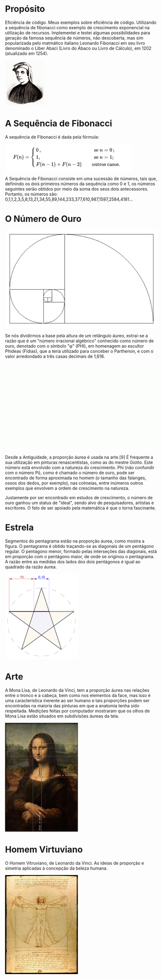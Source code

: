 # Propósito
Eficiência de código. Meus exemplos sobre eficiência de código. Utilizando a sequência de fibonacci como exemplo de crescimento exponencial na utilização de recursos. Implementei e testei algumas possibilidades para geração da famosa sequência de números, não descoberta, mas sim popularizada pelo matmático italiano Leonardo Fibonacci em seu livro denominado o Liber Abaci (Livro do Ábaco ou Livro de Cálculo), em 1202 (atualizado em 1254).

<img src="imagens/pic-fibonacci.jpg">

# A Sequência de Fibonacci

A sequência de Fibonacci é dada pela fórmula:


<img src="imagens/formula.png">

 

A Sequência de Fibonacci consiste em uma sucessão de números, tais que, definindo os dois primeiros números da sequência como 0 e 1, os números seguintes serão obtidos por meio da soma dos seus dois antecessores. Portanto, os números são: 0,1,1,2,3,5,8,13,21,34,55,89,144,233,377,610,987,1597,2584,4181...


# O Número de Ouro

<img src="imagens/numero_magico.gif">


Se nós dividirmos a base pela altura de um retângulo áureo, extrai-se a razão que é um "número irracional algébrico" conhecido como número de ouro, denotado com o símbolo "φ" (PHI), em homenagem ao escultor Phideas (Fídias), que a teria utilizado para conceber o Parthenon, e com o valor arredondado a três casas decimais de 1,618. 

<img src="imagens/numero-de-ouro.gif">

Desde a Antiguidade, a proporção áurea é usada na arte.[9] É frequente a sua utilização em pinturas renascentistas, como as do mestre Giotto. Este número está envolvido com a natureza do crescimento. Phi (não confundir com o número Pi), como é chamado o número de ouro, pode ser encontrado de forma aproximada no homem (o tamanho das falanges, ossos dos dedos, por exemplo), nas colmeias, entre inúmeros outros exemplos que envolvem a ordem de crescimento na natureza.

Justamente por ser encontrado em estudos de crescimento, o número de ouro ganhou um status de "ideal", sendo alvo de pesquisadores, artistas e escritores. O fato de ser apoiado pela matemática é que o torna fascinante.

# Estrela

Segmentos do pentagrama estão na proporção áurea, como mostra a figura. O pentagrama é obtido traçando-se as diagonais de um pentágono regular. O pentágono menor, formado pelas interseções das diagonais, está em proporção com o pentágono maior, de onde se originou o pentagrama. A razão entre as medidas dos lados dos dois pentágonos é igual ao quadrado da razão áurea.

<img src="imagens/estrela.png">

# Arte
A Mona Lisa, de Leonardo da Vinci, tem a proporção áurea nas relações entre o tronco e a cabeça, bem como nos elementos da face, mas isso é uma característica inerente ao ser humano e tais proporções podem ser encontradas na maioria das pinturas em que a anatomia tenha sido respeitada. Medições feitas por computador mostraram que os olhos de Mona Lisa estão situados em subdivisões áureas da tela.

<img src="imagens/monalisa.jpg">

# Homem Virtuviano
O Homem Vitruviano, de Leonardo da Vinci. As ideias de proporção e simetria aplicadas à concepção da beleza humana.

<img src="imagens/homem_virtuviano.jpg">


